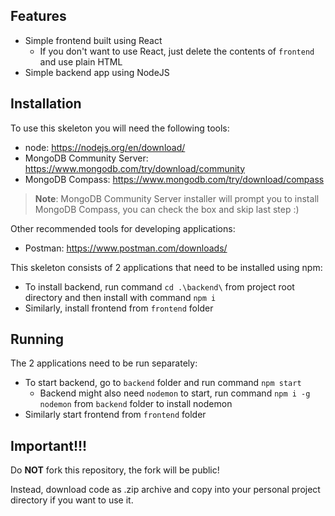 ## Features

- Simple frontend built using React
    - If you don't want to use React, just delete the contents of `frontend` and use plain HTML
- Simple backend app using NodeJS

## Installation

To use this skeleton you will need the following tools:

- node: https://nodejs.org/en/download/
- MongoDB Community Server: https://www.mongodb.com/try/download/community
- MongoDB Compass: https://www.mongodb.com/try/download/compass

> **Note**: MongoDB Community Server installer will prompt you to install MongoDB Compass, you can check the box and skip last step :)

Other recommended tools for developing applications:

- Postman: https://www.postman.com/downloads/

This skeleton consists of 2 applications that need to be installed using npm:

- To install backend, run command `cd .\backend\` from project root directory and then install with command `npm i`
- Similarly, install frontend from `frontend` folder

## Running

The 2 applications need to be run separately:

- To start backend, go to `backend` folder and run command `npm start`
    - Backend might also need `nodemon` to start, run command `npm i -g nodemon` from `backend` folder to install nodemon
- Similarly start frontend from `frontend` folder

## Important!!!

Do **NOT** fork this repository, the fork will be public!

Instead, download code as .zip archive and copy into your personal project directory if you want to use it.